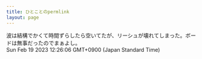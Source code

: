 ```yaml
---
title: ひとことのpermlink
layout: page
---
```

<div class="box" dt="1676777166879">
  波は結構でかくて時間ずらしたら空いてたが、リーシュが壊れてしまった。ボードは無事だったのでまぁよし。
  <div class="content is-small">Sun Feb 19 2023 12:26:06 GMT+0900 (Japan Standard Time)</div>
</div>